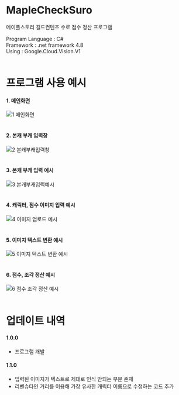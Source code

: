 # MapleCheckSuro
메이플스토리 길드컨텐츠 수로 점수 정산 프로그램

Program Language : C#<br/>
Framework : .net framework 4.8 <br/>
Using : Google.Cloud.Vision.V1 <br/>
<br/>

# 프로그램 사용 예시
#### 1. 메인화면
![1  메인화면](https://github.com/rushandgg/MapleSuro/assets/60992415/5e522a18-ba7c-47b7-ab6e-c8c930aac268)
<br/>
<br/>
#### 2. 본캐 부캐 입력창
![2  본캐부캐입력창](https://github.com/rushandgg/MapleSuro/assets/60992415/8e1aff8d-0bb6-474a-9ad5-c0b5d68a4382)
<br/>
<br/>
#### 3. 본캐 부캐 입력 예시
![3  본캐부캐입력예시](https://github.com/rushandgg/MapleSuro/assets/60992415/a6ba4ecb-4fe7-4a24-a214-eda969bd2d2f)
<br/>
<br/>
#### 4. 캐릭터, 점수 이미지 입력 예시
![4  이미지 업로드 예시](https://github.com/rushandgg/MapleSuro/assets/60992415/68f265a4-6f37-4f95-8777-ceb6c3e76b9e)
<br/>
<br/>
#### 5. 이미지 텍스트 변환 예시
![5  이미지 텍스트 변환 예시](https://github.com/rushandgg/MapleSuro/assets/60992415/78c1c968-4b15-40c1-8c85-c59afa040084)
<br/>
<br/>
#### 6. 점수, 조각 정산 예시
![6  점수 조각 정산 예시](https://github.com/rushandgg/MapleSuro/assets/60992415/b2b3925f-1673-420f-8ba8-34230767ec0a)
<br/>
<br/>
# 업데이트 내역
#### 1.0.0
+ 프로그램 개발

#### 1.1.0
+ 입력된 이미지가 텍스트로 제대로 인식 안되는 부분 존재
+ 리벤슈타인 거리를 이용해 가장 유사한 캐릭터 이름으로 수정하는 코드 추가
